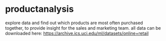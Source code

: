 # productanalysis
explore data and find out which products are most often purchased together, to provide insight for the sales and marketing team.
all data can be downloaded here: https://archive.ics.uci.edu/ml/datasets/online+retail
